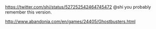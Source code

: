 https://twitter.com/shi/status/527252542464745472 @shi you probably remember this version.

http://www.abandonia.com/en/games/24405/Ghostbusters.html